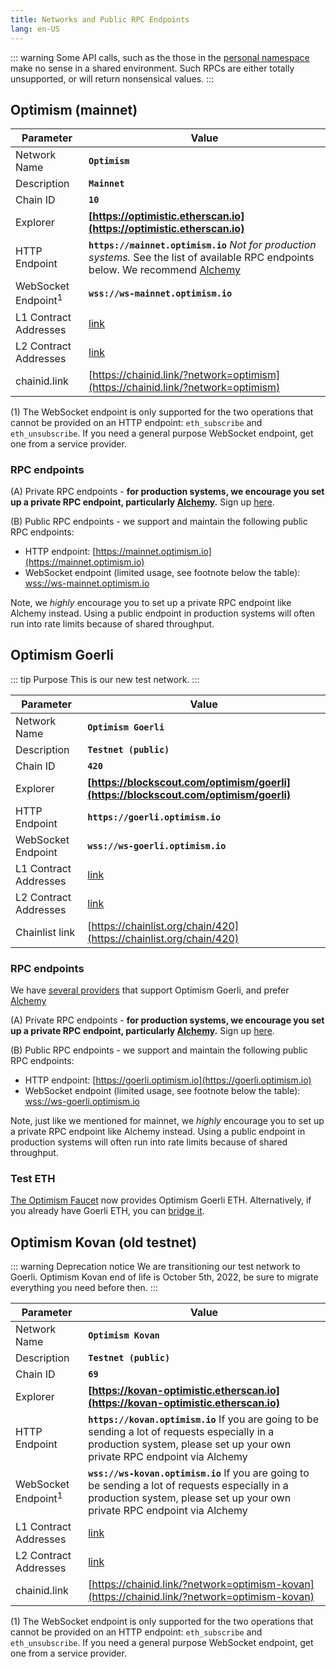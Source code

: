 ```yaml
---
title: Networks and Public RPC Endpoints
lang: en-US
---
```


::: warning
Some API calls, such as the those in the [personal namespace](https://geth.ethereum.org/docs/rpc/ns-personal) make no sense in a shared environment.
Such RPCs are either totally unsupported, or will return nonsensical values.
:::

## Optimism (mainnet)


| Parameter | Value |
| --------- | ----- |
| Network Name | **`Optimism`** |
| Description | **`Mainnet`** |
| Chain ID | **`10`** |
| Explorer | **[https://optimistic.etherscan.io](https://optimistic.etherscan.io)** |
| HTTP Endpoint | **`https://mainnet.optimism.io`** _Not for production systems._   See the list of available RPC endpoints below. We recommend [Alchemy](https://docs.alchemy.com/reference/optimism-api-quickstart/?a=818c11a8da) |
| WebSocket Endpoint<sup>1</sup> | **`wss://ws-mainnet.optimism.io`** 
| L1 Contract Addresses | [link](https://github.com/ethereum-optimism/optimism/tree/develop/packages/contracts/deployments/mainnet#layer-1-contracts) |
| L2 Contract Addresses | [link](https://github.com/ethereum-optimism/optimism/tree/develop/packages/contracts/deployments/mainnet#layer-2-contracts) |
| chainid.link | [https://chainid.link/?network=optimism](https://chainid.link/?network=optimism)

(1) The WebSocket endpoint is only supported for the two operations that cannot be provided on an HTTP endpoint: `eth_subscribe` and `eth_unsubscribe`. 
If you need a general purpose WebSocket endpoint, get one from a service provider.


### RPC endpoints

(A) Private RPC endpoints - 
**for production systems, we encourage you set up a private RPC endpoint, particularly [Alchemy](https://docs.alchemy.com/reference/optimism-api-quickstart/?a=818c11a8da).** Sign up [here](https://www.alchemy.com/layer2/optimism/?a=818c11a8da).

(B) Public RPC endpoints -
we support and maintain the following public RPC endpoints: 

- HTTP endpoint: [https://mainnet.optimism.io](https://mainnet.optimism.io)
- WebSocket endpoint (limited usage, see footnote below the table): [wss://ws-mainnet.optimism.io](wss://ws-mainnet.optimism.io)

Note, we _highly_ encourage you to set up a private RPC endpoint like Alchemy instead. Using a public endpoint in production systems will often run into rate limits because of shared throughput.

## Optimism Goerli

::: tip Purpose
This is our new test network.
:::



| Parameter | Value |
| --------- | ----- |
| Network Name | **`Optimism Goerli`** |
| Description | **`Testnet (public)`** |
| Chain ID | **`420`** |
| Explorer | **[https://blockscout.com/optimism/goerli](https://blockscout.com/optimism/goerli)** |
| HTTP Endpoint | **`https://goerli.optimism.io`** |
| WebSocket Endpoint | **`wss://ws-goerli.optimism.io`** |
| L1 Contract Addresses | [link](https://github.com/ethereum-optimism/optimism/tree/develop/packages/contracts/deployments/goerli#layer-1-contracts) |
| L2 Contract Addresses | [link](https://github.com/ethereum-optimism/optimism/tree/develop/packages/contracts/deployments/goerli#layer-2-contracts) |
| Chainlist link | [https://chainlist.org/chain/420](https://chainlist.org/chain/420)

### RPC endpoints

We have [several providers](./providers.md) that support Optimism Goerli, and prefer [Alchemy](https://www.alchemy.com/layer2/optimism/?a=818c11a8da)

(A) Private RPC endpoints - 
**for production systems, we encourage you set up a private RPC endpoint, particularly [Alchemy](https://docs.alchemy.com/reference/optimism-api-quickstart/?a=818c11a8da).** Sign up [here](https://www.alchemy.com/layer2/optimism/?a=818c11a8da).

(B) Public RPC endpoints -
we support and maintain the following public RPC endpoints: 

- HTTP endpoint: [https://goerli.optimism.io](https://goerli.optimism.io)
- WebSocket endpoint (limited usage, see footnote below the table): [wss://ws-goerli.optimism.io](wss://ws-goerli.optimism.io)

Note, just like we mentioned for mainnet, we _highly_ encourage you to set up a private RPC endpoint like Alchemy instead. Using a public endpoint in production systems will often run into rate limits because of shared throughput.


### Test ETH

[The Optimism Faucet](https://optimismfaucet.xyz/) now provides Optimism Goerli ETH.
Alternatively, if you already have Goerli ETH, you can [bridge it](https://app.optimism.io/bridge).


## Optimism Kovan (old testnet)


::: warning Deprecation notice
We are transitioning our test network to Goerli. 
Optimism Kovan end of life is October 5th, 2022, be sure to migrate everything you need before then.
:::


| Parameter | Value |
| --------- | ----- |
| Network Name | **`Optimism Kovan`** |
| Description | **`Testnet (public)`** |
| Chain ID | **`69`** |
| Explorer | **[https://kovan-optimistic.etherscan.io](https://kovan-optimistic.etherscan.io)** |
| HTTP Endpoint | **`https://kovan.optimism.io`** If you are going to be sending a lot of requests especially in a production system, please set up your own private RPC endpoint via Alchemy |
| WebSocket Endpoint<sup>1</sup> | **`wss://ws-kovan.optimism.io`** If you are going to be sending a lot of requests especially in a production system, please set up your own private RPC endpoint via Alchemy |
| L1 Contract Addresses | [link](https://github.com/ethereum-optimism/optimism/tree/develop/packages/contracts/deployments/kovan#layer-1-contracts) |
| L2 Contract Addresses | [link](https://github.com/ethereum-optimism/optimism/tree/develop/packages/contracts/deployments/kovan#layer-2-contracts) |
| chainid.link | [https://chainid.link/?network=optimism-kovan](https://chainid.link/?network=optimism-kovan)

(1) The WebSocket endpoint is only supported for the two operations that cannot be provided on an HTTP endpoint: `eth_subscribe` and `eth_unsubscribe`. 
If you need a general purpose WebSocket endpoint, get one from a service provider.
